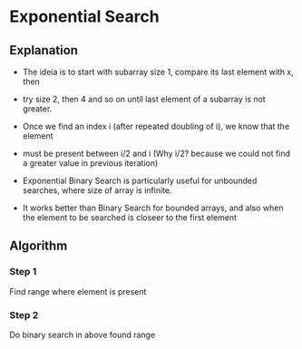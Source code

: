# Exponential Search

## Explanation
- The ideia is to start with subarray size 1, compare its last element with x, then
- try size 2, then 4 and so on until last element of a subarray is not greater.
- Once we find an index i (after repeated doubling of i), we know that the element
- must be present between i/2 and i (Why i/2? because we could not find a greater value in previous iteration)

- Exponential Binary Search is particularly useful for unbounded searches, where size of array is infinite.
- It works better than Binary Search for bounded arrays, and also when the element to be searched is closeer to the first element

## Algorithm 

### Step 1
Find range where element is present

### Step 2
Do binary search in above found range


